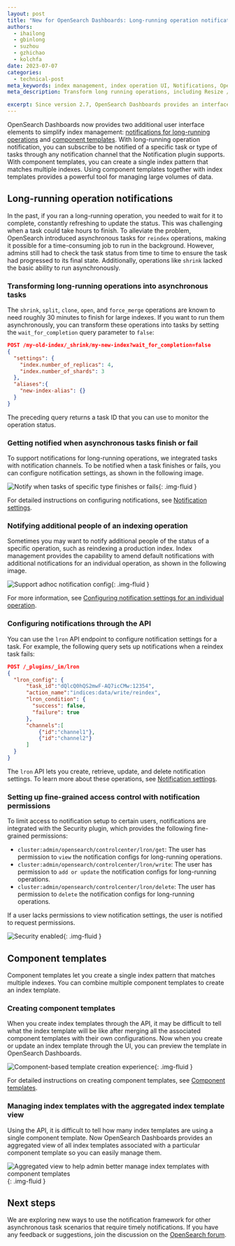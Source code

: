 ```yaml
---
layout: post
title: "New for OpenSearch Dashboards: Long-running operation notifications and component templates"
authors:
  - ihailong
  - gbinlong
  - suzhou
  - gzhichao
  - kolchfa
date: 2023-07-07
categories:
  - technical-post
meta_keywords: index management, index operation UI, Notifications, OpenSearch Dashboards
meta_description: Transform long running operations, including Resize / Open / Force merge, into tasks and provides a mechanism to set up related notifications when specific task completes or fails. Simplify cluster operations with Index Management UI enhancements that enable you to manage component templates in a more user-friendly way.

excerpt: Since version 2.7, OpenSearch Dashboards provides an interface you can use to manage notifications for long-running operations and component templates. You can subscribe to be notified of a specific task or type of tasks through any notification channel that the Notification plugin supports.
---
```


OpenSearch Dashboards now provides two additional user interface elements to simplify index management: [notifications for long-running operations](#long-running-operation-notifications) and [component templates](#component-templates). With long-running operation notification, you can subscribe to be notified of a specific task or type of tasks through any notification channel that the Notification plugin supports. With component templates, you can create a single index pattern that matches multiple indexes. Using component templates together with index templates provides a powerful tool for managing large volumes of data.

## Long-running operation notifications

In the past, if you ran a long-running operation, you needed to wait for it to complete, constantly refreshing to update the status. This was challenging when a task could take hours to finish. To alleviate the problem, OpenSearch introduced asynchronous tasks for `reindex` operations, making it possible for a time-consuming job to run in the background. However, admins still had to check the task status from time to time to ensure the task had progressed to its final state. Additionally, operations like `shrink` lacked the basic ability to run asynchronously.

### Transforming long-running operations into asynchronous tasks

The `shrink`, `split`, `clone`, `open`, and `force_merge` operations are known to need roughly 30 minutes to finish for large indexes. If you want to run them asynchronously, you can transform these operations into tasks by setting the `wait_for_completion` query parameter to `false`:

```json
POST /my-old-index/_shrink/my-new-index?wait_for_completion=false
{
  "settings": {
    "index.number_of_replicas": 4,
    "index.number_of_shards": 3
  },
  "aliases":{
    "new-index-alias": {}
  }
}
```

The preceding query returns a task ID that you can use to monitor the operation status. 

### Getting notified when asynchronous tasks finish or fail

To support notifications for long-running operations, we integrated tasks with notification channels. To be notified when a task finishes or fails, you can configure notification settings, as shown in the following image.

<img src="/assets/media/blog-images/2023-07-07-long-running-operation-and-component-template/notify-when-tasks-of-specific-type-finishes-or-fails.png" alt="Notify when tasks of specific type finishes or fails"/>{: .img-fluid }

For detailed instructions on configuring notifications, see [Notification settings](https://opensearch.org/docs/latest/dashboards/im-dashboards/notifications/).

### Notifying additional people of an indexing operation

Sometimes you may want to notify additional people of the status of a specific operation, such as reindexing a production index. Index management provides the capability to amend default notifications with additional notifications for an individual operation, as shown in the following image.

<img src="/assets/media/blog-images/2023-07-07-long-running-operation-and-component-template/support-adhoc-notification-config.png" alt="Support adhoc notification config"/>{: .img-fluid }

For more information, see [Configuring notification settings for an individual operation](https://opensearch.org/docs/latest/dashboards/im-dashboards/notifications/#configuring-notification-settings-for-an-individual-operation).

### Configuring notifications through the API

You can use the `lron` API endpoint to configure notification settings for a task. For example, the following query sets up notifications when a reindex task fails:

```json
POST /_plugins/_im/lron
{
  "lron_config": {
      "task_id":"dQlcQ0hQS2mwF-AQ7icCMw:12354",
      "action_name":"indices:data/write/reindex",
      "lron_condition": {
        "success": false,
        "failure": true
      },
      "channels":[
          {"id":"channel1"},
          {"id":"channel2"}
      ]
  }
}
```

The `lron` API lets you create, retrieve, update, and delete notification settings. To learn more about these operations, see [Notification settings](https://opensearch.org/docs/latest/im-plugin/notifications-settings/).

### Setting up fine-grained access control with notification permissions

To limit access to notification setup to certain users, notifications are integrated with the Security plugin, which provides the following fine-grained permissions:

- `cluster:admin/opensearch/controlcenter/lron/get`: The user has permission to `view` the notification configs for long-running operations.
- `cluster:admin/opensearch/controlcenter/lron/write`: The user has permission to `add or update` the notification configs for long-running operations.
- `cluster:admin/opensearch/controlcenter/lron/delete`: The user has permission to `delete` the notification configs for long-running operations.

If a user lacks permissions to view notification settings, the user is notified to request permissions.

<img src="/assets/media/blog-images/2023-07-07-long-running-operation-and-component-template/security-enabled.png" alt="Security enabled"/>{: .img-fluid }

## Component templates

Component templates let you create a single index pattern that matches multiple indexes. You can combine multiple component templates to create an index template.

### Creating component templates

When you create index templates through the API, it may be difficult to tell what the index template will be like after merging all the associated component templates with their own configurations. Now when you create or update an index template through the UI, you can preview the template in OpenSearch Dashboards.

<img src="/assets/media/blog-images/2023-07-07-long-running-operation-and-component-template/component-based-template-creation-experience.png" alt="Component-based template creation experience"/>{: .img-fluid }

For detailed instructions on creating component templates, see [Component templates](https://opensearch.org/docs/latest/dashboards/im-dashboards/component-templates/).

### Managing index templates with the aggregated index template view

Using the API, it is difficult to tell how many index templates are using a single component template. Now OpenSearch Dashboards provides an aggregated view of all index templates associated with a particular component template so you can easily manage them.

<img src="/assets/media/blog-images/2023-07-07-long-running-operation-and-component-template/aggregated-view-to-help-admin-better-manage-index-templates-with-component-templates.png" alt="Aggregated view to help admin better manage index templates with component templates"/>{: .img-fluid }

## Next steps

We are exploring new ways to use the notification framework for other asynchronous task scenarios that require timely notifications. If you have any feedback or suggestions, join the discussion on the [OpenSearch forum](https://forum.opensearch.org/). 